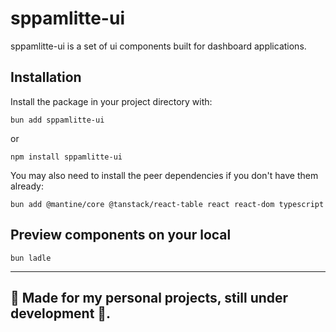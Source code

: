 # sppamlitte-ui

sppamlitte-ui is a set of ui components built for dashboard applications.

## Installation

Install the package in your project directory with:

```
bun add sppamlitte-ui
```

or 

```
npm install sppamlitte-ui
```


You may also need to install the peer dependencies if you don't have them already:
```
bun add @mantine/core @tanstack/react-table react react-dom typescript
```


## Preview components on your local
```
bun ladle
```


---
🤠 Made for my personal projects, still under development 🚧.
---
